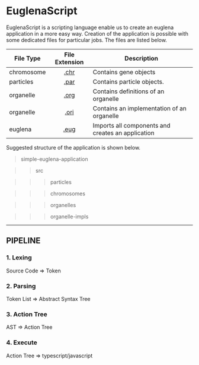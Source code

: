 # EuglenaScript

EuglenaScript is a scripting language enable us to create an euglena application in a more easy way. Creation of the application is possible with some dedicated files for particular jobs. The files are listed below.

|File Type          |File Extension     |Description                                                    |
|-------------------|:-----------------:|---------------------------------------------------------------|
|chromosome         |[.chr](docs/file-type-chr) | Contains gene objects                                 |
|particles          |[.par](docs/file-type-par) | Contains particle objects.                            |
|organelle          |[.org](docs/file-type-org) | Contains definitions of an organelle                  |
|organelle          |[.ori](docs/file-type-ori) | Contains an implementation of an organelle            |
|euglena            |[.eug](docs/file-type-eug) | Imports all components and creates an application     |

Suggested structure of the application is shown below. 

>simple-euglena-application 

>>src 

>>>particles

>>>chromosomes

>>>organelles

>>>organelle-impls

-----------------------------
## PIPELINE
### 1. Lexing
Source Code => Token
### 2. Parsing
Token List => Abstract Syntax Tree
### 3. Action Tree
AST => Action Tree
### 4. Execute
Action Tree => typescript/javascript

